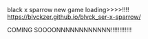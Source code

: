black x  sparrow new game loading>>>>!!!!
https://blvckzer.github.io/blvck_ser-x-sparrow/





COMING SOOOONNNNNNNNNNNN!!!!!!!!!!!!
